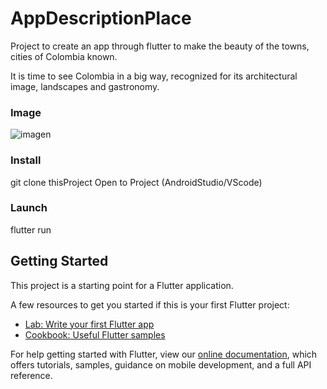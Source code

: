 # AppDescriptionPlace

Project to create an app through flutter to make the beauty of the towns, cities of Colombia known.

It is time to see Colombia in a big way, recognized for its architectural image, landscapes and gastronomy.

### Image </br>
![imagen](https://user-images.githubusercontent.com/40553244/107217964-f6d7ee00-69dc-11eb-8f95-166d52b4273b.png)



### Install </br>
git clone thisProject
Open to Project (AndroidStudio/VScode)

### Launch </br>
flutter run

## Getting Started

This project is a starting point for a Flutter application.

A few resources to get you started if this is your first Flutter project:

- [Lab: Write your first Flutter app](https://flutter.dev/docs/get-started/codelab)
- [Cookbook: Useful Flutter samples](https://flutter.dev/docs/cookbook)

For help getting started with Flutter, view our
[online documentation](https://flutter.dev/docs), which offers tutorials,
samples, guidance on mobile development, and a full API reference.

